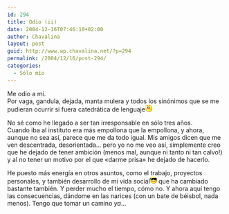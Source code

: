 ```yaml
---
id: 294
title: Odio (ii)
date: 2004-12-16T07:46:10+02:00
author: Chavalina
layout: post
guid: http://www.wp.chavalina.net/?p=294
permalink: /2004/12/16/post-294/
categories:
  - Sólo mío
---
```

Me odio a mí.  
Por vaga, gandula, dejada, manta mulera y todos los sinónimos que se me pudieran ocurrir si fuera catedrática de lenguaje![emo](/imagenes/emoticonos/enfadado.gif) 

No sé como he llegado a ser tan irresponsable en sólo tres a&ntilde;os.  
Cuando iba al instituto era más empollona que la empollona, y ahora, aunque no sea así, parece que me da todo igual. Mis amigos dicen que me ven descentrada, desorientada… pero yo no me veo así, simplemente creo que he dejado de tener ambición (menos mal, aunque ni tanto ni tan calvo!) y al no tener un motivo por el que «darme prisa» he dejado de hacerlo.

He puesto más energía en otros asuntos, como el trabajo, proyectos personales, y también desarrollo de mi vida social![gafas](/imagenes/emoticonos/gafas.gif) que ha cambiado bastante también. Y perder mucho el tiempo, cómo no. Y ahora aquí tengo las consecuencias, dándome en las narices (con un bate de béisbol, nada menos). Tengo que tomar un camino _ya_…